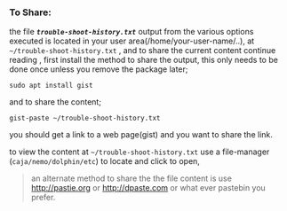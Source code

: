### **To Share**:
the file _**`trouble-shoot-history.txt`**_ output from the various options executed is located in your user area(/home/your-user-name/..), at `~/trouble-shoot-history.txt` , and to share the current content continue reading , first install the method to share the output, this only needs to be done once unless you remove the package later;

`sudo apt install gist` 

 and to share the content;

`gist-paste ~/trouble-shoot-history.txt`

you should get a link to a web page(gist) and you want to share the link.

to view the content at `~/trouble-shoot-history.txt` use a file-manager (`caja/nemo/dolphin/etc`) to locate and click to open, 
> an alternate method to share the the file content is use http://pastie.org or http://dpaste.com or what ever pastebin you prefer.
